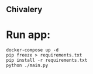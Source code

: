 ## Chivalery

# Run app:
    docker-compose up -d
    pip freeze > requirements.txt
    pip install -r requirements.txt
    python ./main.py
